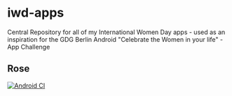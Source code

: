 # iwd-apps
Central Repository for all of my International Women Day apps - used as an inspiration for the GDG Berlin Android "Celebrate the Women in your life" - App Challenge

## Rose

[![Android CI](https://github.com/mariobodemann/iwd/-apps/actions/workflows/android.yml/badge.svg)](https://github.com/mariobodemann/iwd-apps/actions/workflows/android.yml)
